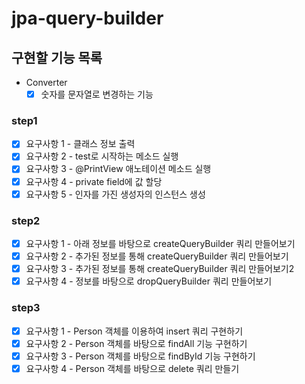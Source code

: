 # jpa-query-builder

## 구현할 기능 목록
- Converter
  - [x] 숫자를 문자열로 변경하는 기능

### step1

- [x] 요구사항 1 - 클래스 정보 출력
- [x] 요구사항 2 - test로 시작하는 메소드 실행
- [x] 요구사항 3 - @PrintView 애노테이션 메소드 실행
- [x] 요구사항 4 - private field에 값 할당
- [x] 요구사항 5 - 인자를 가진 생성자의 인스턴스 생성

### step2

- [x] 요구사항 1 - 아래 정보를 바탕으로 createQueryBuilder 쿼리 만들어보기
- [x] 요구사항 2 - 추가된 정보를 통해 createQueryBuilder 쿼리 만들어보기
- [x] 요구사항 3 - 추가된 정보를 통해 createQueryBuilder 쿼리 만들어보기2
- [x] 요구사항 4 - 정보를 바탕으로 dropQueryBuilder 쿼리 만들어보기

### step3

- [x] 요구사항 1 - Person 객체를 이용하여 insert 쿼리 구현하기
- [x] 요구사항 2 - Person 객체를 바탕으로 findAll 기능 구현하기
- [x] 요구사항 3 - Person 객체를 바탕으로 findById 기능 구현하기
- [x] 요구사항 4 - Person 객체를 바탕으로 delete 쿼리 만들기
